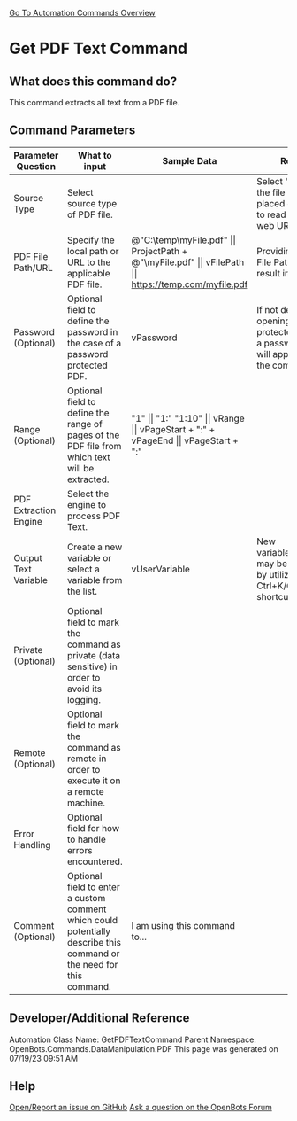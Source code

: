 <!--TITLE: Get PDF Text Command -->
<!-- SUBTITLE: a command in the Data Manipulation Commands\PDF group. -->
[Go To Automation Commands Overview](/automation-commands)


# Get PDF Text Command


## What does this command do?
This command extracts all text from a PDF file.


## Command Parameters
| Parameter Question   	| What to input  	|  Sample Data 	| Remarks  	|
| ---                    | ---               | ---           | ---       |
|Source Type|Select source type of PDF file.||Select 'File Path' if the file is locally placed or 'File URL' to read a file from a web URL.|
|PDF File Path/URL|Specify the local path or URL to the applicable PDF file.|@"C:\temp\myFile.pdf" \|\| ProjectPath + @"\myFile.pdf" \|\| vFilePath \|\| https://temp.com/myfile.pdf|Providing an invalid File Path/URL will result in an error.|
|Password (Optional)|Optional field to define the password in the case of a password protected PDF.|vPassword|If not defined when opening a password protected PDF File, a password prompt will appear when the command runs.|
|Range (Optional)|Optional field to define the range of pages of the PDF file from which text will be extracted.|"1" \|\| "1:"  "1:10" \|\| vRange \|\| vPageStart + ":" + vPageEnd \|\| vPageStart + ":"||
|PDF Extraction Engine|Select the engine to process PDF Text.|||
|Output Text Variable|Create a new variable or select a variable from the list.|vUserVariable|New variables/arguments may be instantiated by utilizing the Ctrl+K/Ctrl+J shortcuts.|
|Private (Optional)|Optional field to mark the command as private (data sensitive) in order to avoid its logging.|||
|Remote (Optional)|Optional field to mark the command as remote in order to execute it on a remote machine.|||
|Error Handling|Optional field for how to handle errors encountered.|||
|Comment (Optional)|Optional field to enter a custom comment which could potentially describe this command or the need for this command.|I am using this command to...||


## Developer/Additional Reference
Automation Class Name: GetPDFTextCommand
Parent Namespace: OpenBots.Commands.DataManipulation.PDF
This page was generated on 07/19/23 09:51 AM


## Help
[Open/Report an issue on GitHub](https://github.com/OpenBotsAI/OpenBots.Studio/issues/new)
[Ask a question on the OpenBots Forum](https://openbots.ai/forums/)
